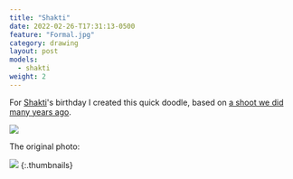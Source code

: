 ```yaml
---
title: "Shakti"
date: 2022-02-26-T17:31:13-0500
feature: "Formal.jpg"
category: drawing
layout: post
models:
  - shakti
weight: 2
---
```


For [Shakti](/models/shakti/)'s birthday I created this quick doodle, based on [a shoot we did many years ago](/photos/ornate/).

[![]({{site.static}}{{page.url}}/{{page.feature}})]({{site.static}}{{page.url}}/{{page.feature}})

The original photo:

[![]({{site.static}}{{page.url}}/IMG_4715.jpg)]({{site.static}}{{page.url}}/IMG_4715.jpg)
{:.thumbnails}